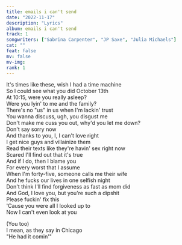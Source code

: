 ```yaml
---
title: emails i can't send
date: "2022-11-17"
description: "Lyrics"
album: emails i can't send
track: 1
songwriters: ["Sabrina Carpenter", "JP Saxe", "Julia Michaels"]
cat: ""
feat: false
mv: false
mv-img:
rank: 1
---
```


<p className="verse">
It's times like these, wish I had a time machine <br />
So I could see what you did October 13th <br />
At 10:15, were you really asleep? <br />
Were you lyin' to me and the family? <br />
There's no "us" in us when I'm lackin' trust <br />
You wanna discuss, ugh, you disgust me <br />
Don't make me cuss you out, why'd you let me down? <br />
Don't say sorry now <br />
And thanks to you, I, I can't love right <br />
I get nice guys and villainize them <br />
Read their texts like they're havin' sex right now <br />
Scared I'll find out that it's true <br />
And if I do, then I blame you <br />
For every worst that I assume <br />
When I'm forty-five, someone calls me their wife <br />
And he fucks our lives in one selfish night <br />
Don't think I'll find forgiveness as fast as mom did <br />
And God, I love you, but you're such a dipshit <br />
Please fuckin' fix this <br />
'Cause you were all I looked up to <br />
Now I can't even look at you <br />
</p>
<p className="outro">
(You too) <br />
I mean, as they say in Chicago <br />
"He had it comin'" <br />
</p>
